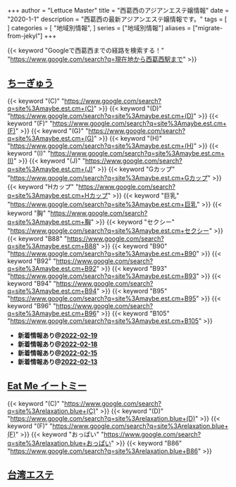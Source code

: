 +++
author = "Lettuce Master"
title = "西葛西のアジアンエステ嬢情報"
date = "2020-1-1"
description = "西葛西の最新アジアンエステ嬢情報です。"
tags = [
]
categories = [
    "地域別情報",
]
series = ["地域別情報"]
aliases = ["migrate-from-jekyl"]
+++

{{< keyword "Googleで西葛西までの経路を検索する！" "https://www.google.com/search?q=現在地から西葛西駅まで" >}}

## [ちーぎゅう](https://maybe.est.cm/)
{{< keyword "(C)" "https://www.google.com/search?q=site%3Amaybe.est.cm+(C)" >}} {{< keyword "(D)" "https://www.google.com/search?q=site%3Amaybe.est.cm+(D)" >}} {{< keyword "(F)" "https://www.google.com/search?q=site%3Amaybe.est.cm+(F)" >}} {{< keyword "(G)" "https://www.google.com/search?q=site%3Amaybe.est.cm+(G)" >}} {{< keyword "(H)" "https://www.google.com/search?q=site%3Amaybe.est.cm+(H)" >}} {{< keyword "(I)" "https://www.google.com/search?q=site%3Amaybe.est.cm+(I)" >}} {{< keyword "(J)" "https://www.google.com/search?q=site%3Amaybe.est.cm+(J)" >}} {{< keyword "Gカップ" "https://www.google.com/search?q=site%3Amaybe.est.cm+Gカップ" >}} {{< keyword "Hカップ" "https://www.google.com/search?q=site%3Amaybe.est.cm+Hカップ" >}} {{< keyword "巨乳" "https://www.google.com/search?q=site%3Amaybe.est.cm+巨乳" >}} {{< keyword "胸" "https://www.google.com/search?q=site%3Amaybe.est.cm+胸" >}} {{< keyword "セクシー" "https://www.google.com/search?q=site%3Amaybe.est.cm+セクシー" >}} {{< keyword "B88" "https://www.google.com/search?q=site%3Amaybe.est.cm+B88" >}} {{< keyword "B90" "https://www.google.com/search?q=site%3Amaybe.est.cm+B90" >}} {{< keyword "B92" "https://www.google.com/search?q=site%3Amaybe.est.cm+B92" >}} {{< keyword "B93" "https://www.google.com/search?q=site%3Amaybe.est.cm+B93" >}} {{< keyword "B94" "https://www.google.com/search?q=site%3Amaybe.est.cm+B94" >}} {{< keyword "B95" "https://www.google.com/search?q=site%3Amaybe.est.cm+B95" >}} {{< keyword "B96" "https://www.google.com/search?q=site%3Amaybe.est.cm+B96" >}} {{< keyword "B105" "https://www.google.com/search?q=site%3Amaybe.est.cm+B105" >}} 

- **新着情報あり@[2022-02-19](/post/2022-02-19)**
- **新着情報あり@[2022-02-18](/post/2022-02-18)**
- **新着情報あり@[2022-02-15](/post/2022-02-15)**
- **新着情報あり@[2022-02-13](/post/2022-02-13)**
## [Eat Me イートミー](http://relaxation.blue/)
{{< keyword "(C)" "https://www.google.com/search?q=site%3Arelaxation.blue+(C)" >}} {{< keyword "(D)" "https://www.google.com/search?q=site%3Arelaxation.blue+(D)" >}} {{< keyword "(F)" "https://www.google.com/search?q=site%3Arelaxation.blue+(F)" >}} {{< keyword "おっぱい" "https://www.google.com/search?q=site%3Arelaxation.blue+おっぱい" >}} {{< keyword "B86" "https://www.google.com/search?q=site%3Arelaxation.blue+B86" >}} 

## [台湾エステ](http://taiwanesthe.iest.jp/)


